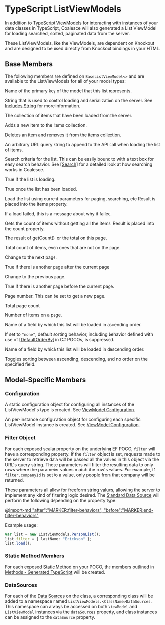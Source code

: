 

# TypeScript ListViewModels

In addition to [TypeScript ViewModels](/stacks/ko/client/view-model.md) for interacting with instances of your data classes in TypeScript, Coalesce will also generated a List ViewModel for loading searched, sorted, paginated data from the server.

These ListViewModels, like the ViewModels, are dependent on Knockout and are designed to be used directly from Knockout bindings in your HTML.

## Base Members

The following members are defined on `BaseListViewModel<>` and are available to the ListViewModels for all of your model types:

<Prop def="modelKeyName: string" lang="ts" />

Name of the primary key of the model that this list represents.

<Prop def="includes: string" lang="ts" />

String that is used to control loading and serialization on the server. See [Includes String](/concepts/includes.md) for more information.
    

<Prop def="items: KnockoutObservableArray<TItem>" lang="ts" />

The collection of items that have been loaded from the server.

<Prop def="addNewItem: (): TItem" lang="ts" />

Adds a new item to the items collection.
    
<Prop def="deleteItem: (item: TItem): JQueryPromise<any>" lang="ts" />

Deletes an item and removes it from the items collection.


<Prop def="queryString: string" lang="ts" />

An arbitrary URL query string to append to the API call when loading the list of items.
    
<Prop def="search: KnockoutObservable<string>" lang="ts" />

Search criteria for the list. This can be easily bound to with a text box for easy search behavior. See [[Search]](/modeling/model-components/attributes/search.md) for a detailed look at how searching works in Coalesce.

    
<Prop def="isLoading: KnockoutObservable<boolean>" lang="ts" />

True if the list is loading.

<Prop def="isLoaded: KnockoutObservable<boolean>" lang="ts" />

True once the list has been loaded.
    
<Prop def="load: (callback?: any): JQueryPromise<any>" lang="ts" />

Load the list using current parameters for paging, searching, etc Result is placed into the items property.
    
<Prop def="message: KnockoutObservable<string>" lang="ts" />

If a load failed, this is a message about why it failed.
    

<Prop def="getCount: (callback?: any): JQueryPromise<any>" lang="ts" />

Gets the count of items without getting all the items. Result is placed into the count property.

<Prop def="count: KnockoutObservable<number>" lang="ts" />

The result of getCount(), or the total on this page.
    
<Prop def="totalCount: KnockoutObservable<number>" lang="ts" />

Total count of items, even ones that are not on the page.

    
<Prop def="nextPage: (): void" lang="ts" />

Change to the next page.
    
<Prop def="nextPageEnabled: KnockoutComputed<boolean>" lang="ts" />

True if there is another page after the current page.
    
<Prop def="previousPage: (): void" lang="ts" />

Change to the previous page.
    
<Prop def="previousPageEnabled: KnockoutComputed<boolean>" lang="ts" />

True if there is another page before the current page.
    
<Prop def="page: KnockoutObservable<number>" lang="ts" />

Page number. This can be set to get a new page.
    
<Prop def="pageCount: KnockoutObservable<number>" lang="ts" />

Total page count
    
<Prop def="pageSize: KnockoutObservable<number>" lang="ts" />

Number of items on a page.

<Prop def="orderBy: KnockoutObservable<string>" lang="ts" />

Name of a field by which this list will be loaded in ascending order.

If set to `"none"`, default sorting behavior, including behavior defined with use of [[DefaultOrderBy]](/modeling/model-components/attributes/default-order-by.md) in C# POCOs, is suppressed.
    
<Prop def="orderByDescending: KnockoutObservable<string>" lang="ts" />

Name of a field by which this list will be loaded in descending order.
    
<Prop def="orderByToggle: (field: string): void" lang="ts" />

Toggles sorting between ascending, descending, and no order on the specified field.
        

## Model-Specific Members

### Configuration

<Prop def="static coalesceConfig: Coalesce.ListViewModelConfiguration<PersonList, ViewModels.Person>" lang="ts" id="member-class-config" />

A static configuration object for configuring all instances of the ListViewModel's type is created. See [ViewModel Configuration](/stacks/ko/client/model-config.md).

<Prop def="coalesceConfig: Coalesce.ListViewModelConfiguration<PersonList, ViewModels.Person>" lang="ts" id="member-instance-config" />

An per-instance configuration object for configuring each specific ListViewModel instance is created. See [ViewModel Configuration](/stacks/ko/client/model-config.md).


### Filter Object
<Prop def="public filter: {
    personId?: string
    firstName?: string
    lastName?: string
    gender?: string
    companyId?: string
} = null;" lang="ts" id="code-filter-object" />

For each exposed scalar property on the underlying EF POCO, `filter` will have a corresponding property. If the `filter` object is set, requests made to the server to retrieve data will be passed all the values in this object via the URL's query string. These parameters will filter the resulting data to only rows where the parameter values match the row's values. For example, if `filter.companyId` is set to a value, only people from that company will be returned.

These parameters all allow for freeform string values, allowing the server to implement any kind of filtering logic desired. The [Standard Data Source](/modeling/model-components/data-sources.md#standard-data-source) will perform the following depending on the property type:

@[import-md "after":"MARKER:filter-behaviors", "before":"MARKER:end-filter-behaviors"](../../../modeling/model-components/data-sources.md) 

Example usage:
``` ts
var list = new ListViewModels.PersonList();
list.filter = { lastName: "Erickson" };
list.load();
```


### Static Method Members

<Prop def="public readonly namesStartingWith = new Person.NamesStartingWith(this);
public static NamesStartingWith = class NamesStartingWith extends Coalesce.ClientMethod<PersonList, string[]> { ... };" lang="ts" id="code-static-method-members" />

For each exposed [Static Method](/modeling/model-components/methods.md#static-methods) on your POCO, the members outlined in [Methods - Generated TypeScript](/stacks/ko/client/methods.md) will be created.


### DataSources
<Prop def="
public dataSources = ListViewModels.PersonDataSources;
public dataSource: DataSource<Person> = new this.dataSources.Default();" lang="ts" id="code-data-source-members" />

For each of the [Data Sources](/modeling/model-components/data-sources.md) on the class, a corresponding class will be added to a namespace named `ListViewModels.<ClassName>DataSources`. This namespace can always be accessed on both `ViewModel` and `ListViewModel` instances via the `dataSources` property, and class instances can be assigned to the `dataSource` property.


        